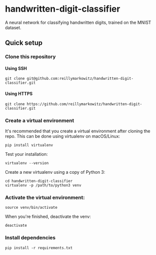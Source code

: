 # handwritten-digit-classifier
A neural network for classifying handwritten digits, trained on the MNIST dataset.

## Quick setup
### Clone this repository

#### Using SSH

    git clone git@github.com:reillymarkowitz/handwritten-digit-classifier.git

#### Using HTTPS

    git clone https://github.com/reillymarkowitz/handwritten-digit-classifier.git

### Create a virtual environment

It's recommended that you create a virtual environment after cloning the repo. This can be done using virtualenv on macOS/Linux:

    pip install virtualenv

Test your installation:

    virtualenv --version

Create a new virtualenv using a copy of Python 3:

    cd handwritten-digit-classifier
    virtualenv -p /path/to/python3 venv

### Activate the virtual environment:

    source venv/bin/activate

When you're finished, deactivate the venv:

	deactivate

### Install dependencies

	pip install -r requirements.txt
